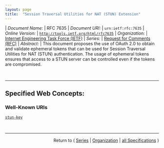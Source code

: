 ```yaml
---
layout: page
title:  "Session Traversal Utilities for NAT (STUN) Extension"
---
```


| *Document Name:* | RFC 7635
| *Document URI:* | `urn:ietf:rfc:7635`
| *Online Version:* | [`http://tools.ietf.org/html/rfc7635`](http://tools.ietf.org/html/rfc7635)
| *Organization:* | [Internet Engineering Task Force (IETF)](..  "List of specification series by this organization")
| *Series:* | [Request for Comments (RFC)](.  "List of specifications in this series")
| *Abstract:* | This document proposes the use of OAuth 2.0 to obtain and validate ephemeral tokens that can be used for Session Traversal Utilities for NAT (STUN) authentication. The usage of ephemeral tokens ensures that access to a STUN server can be controlled even if the tokens are compromised.

<br/>
<hr/>

## Specified Web Concepts:

### Well-Known URIs

[`stun-key`](/concepts/well-known-uri/stun-key "The STUN and AS servers could choose to use Representational State Transfer (REST) API over HTTPS to establish a long-term symmetric key. HTTPS MUST be used for data confidentiality, and TLS based on a client certificate MUST be used for mutual authentication. To retrieve a new long-term symmetric key, the STUN server makes an HTTP GET request to the authorization server, specifying STUN as the service to allocate the long-term symmetric keys for and specifying the name of the STUN server.")



<br/>
<hr/>

<p style="text-align: right">Return to ( <a href="./">Series</a> | <a href="../">Organization</a> | <a href="../../">all Specifications</a> )</p>